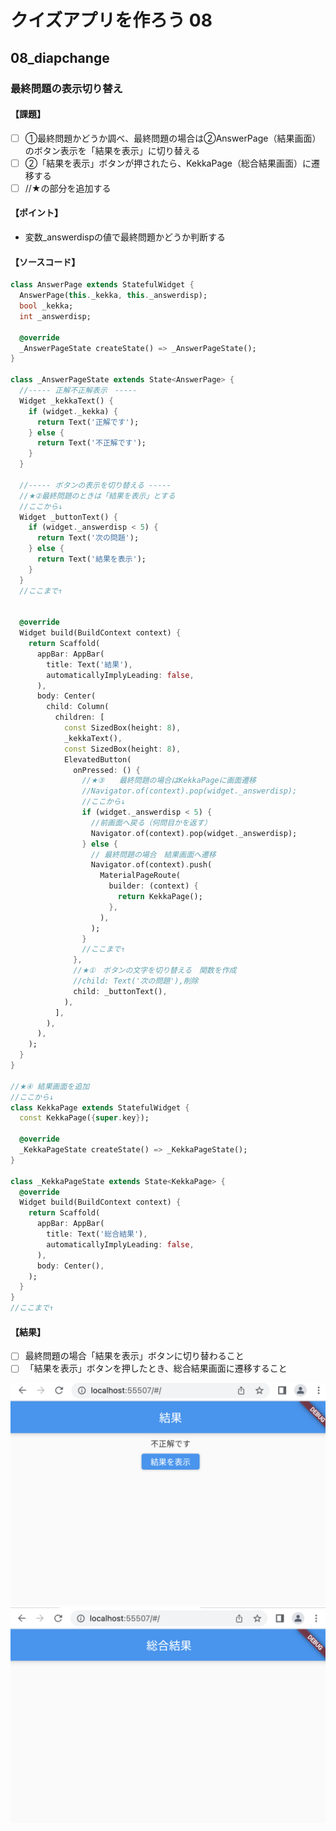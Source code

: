 # クイズアプリを作ろう 08

## 08_diapchange

### 最終問題の表示切り替え

#### **【課題】**

- [ ] ①最終問題かどうか調べ、最終問題の場合は②AnswerPage（結果画面）のボタン表示を「結果を表示」に切り替える
- [ ] ②「結果を表示」ボタンが押されたら、KekkaPage（総合結果画面）に遷移する
- [ ] //★の部分を追加する

#### **【ポイント】**

- 変数_answerdispの値で最終問題かどうか判断する

#### **【ソースコード】**

```Dart
class AnswerPage extends StatefulWidget {
  AnswerPage(this._kekka, this._answerdisp);
  bool _kekka;
  int _answerdisp;

  @override
  _AnswerPageState createState() => _AnswerPageState();
}

class _AnswerPageState extends State<AnswerPage> {
  //----- 正解不正解表示　-----
  Widget _kekkaText() {
    if (widget._kekka) {
      return Text('正解です');
    } else {
      return Text('不正解です');
    }
  }

  //----- ボタンの表示を切り替える -----
  //★②最終問題のときは「結果を表示」とする
  //ここから↓
  Widget _buttonText() {
    if (widget._answerdisp < 5) {
      return Text('次の問題');
    } else {
      return Text('結果を表示');
    }
  }
  //ここまで↑


  @override
  Widget build(BuildContext context) {
    return Scaffold(
      appBar: AppBar(
        title: Text('結果'),
        automaticallyImplyLeading: false,
      ),
      body: Center(
        child: Column(
          children: [
            const SizedBox(height: 8),
            _kekkaText(),
            const SizedBox(height: 8),
            ElevatedButton(
              onPressed: () {
                //★③　　最終問題の場合はKekkaPageに画面遷移
                //Navigator.of(context).pop(widget._answerdisp);
                //ここから↓
                if (widget._answerdisp < 5) {
                  //前画面へ戻る（何問目かを返す）
                  Navigator.of(context).pop(widget._answerdisp);
                } else {
                  // 最終問題の場合　結果画面へ遷移
                  Navigator.of(context).push(
                    MaterialPageRoute(
                      builder: (context) {
                        return KekkaPage();
                      },
                    ),
                  );
                }
                //ここまで↑
              },
              //★①　ボタンの文字を切り替える　関数を作成
              //child: Text('次の問題'),削除
              child: _buttonText(),
            ),
          ],
        ),
      ),
    );
  }
}

//★④ 結果画面を追加
//ここから↓
class KekkaPage extends StatefulWidget {
  const KekkaPage({super.key});

  @override
  _KekkaPageState createState() => _KekkaPageState();
}

class _KekkaPageState extends State<KekkaPage> {
  @override
  Widget build(BuildContext context) {
    return Scaffold(
      appBar: AppBar(
        title: Text('総合結果'),
        automaticallyImplyLeading: false,
      ),
      body: Center(),
    );
  }
}
//ここまで↑
```

#### **【結果】**  

- [ ] 最終問題の場合「結果を表示」ボタンに切り替わること
- [ ] 「結果を表示」ボタンを押したとき、総合結果画面に遷移すること

![結果](img/08-1_result.png)
![結果](img/08-2_result.png)
